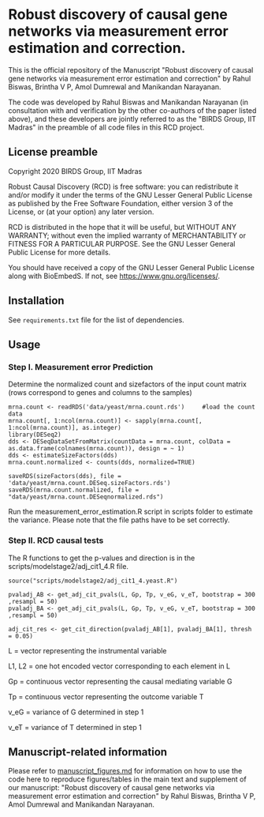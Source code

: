 # Robust discovery of causal gene networks via measurement error estimation and correction.

This is the official repository of the Manuscript "Robust discovery of causal gene networks via measurement
error estimation and correction" by Rahul Biswas, Brintha V P, Amol Dumrewal and Manikandan Narayanan. 

The code was developed by Rahul Biswas and Manikandan Narayanan (in consultation with and verification by the other co-authors of the paper listed above), and these developers are jointly referred to as the "BIRDS Group, IIT Madras" in the preamble of all code files in this RCD project.  


## License preamble 

Copyright 2020 BIRDS Group, IIT Madras

Robust Causal Discovery (RCD) is free software: you can redistribute it and/or modify it under the terms of the GNU Lesser General Public License as published by the Free Software Foundation, either version 3 of the License, or (at your option) any later version.

RCD is distributed in the hope that it will be useful,
but WITHOUT ANY WARRANTY; without even the implied warranty of
MERCHANTABILITY or FITNESS FOR A PARTICULAR PURPOSE.  See the
GNU Lesser General Public License for more details.

You should have received a copy of the GNU Lesser General Public License along with BioEmbedS.  If not, see <https://www.gnu.org/licenses/>.

## Installation

See ```requirements.txt``` file for the list of dependencies.

## Usage

### Step I. Measurement error Prediction

Determine the normalized count and sizefactors of the input count matrix (rows correspond to genes and columns to the samples)

```
mrna.count <- readRDS('data/yeast/mrna.count.rds')     #load the count data
mrna.count[, 1:ncol(mrna.count)] <- sapply(mrna.count[, 1:ncol(mrna.count)], as.integer)
library(DESeq2)
dds <- DESeqDataSetFromMatrix(countData = mrna.count, colData = as.data.frame(colnames(mrna.count)), design = ~ 1)
dds <- estimateSizeFactors(dds)
mrna.count.normalized <- counts(dds, normalized=TRUE)
  
saveRDS(sizeFactors(dds), file = 'data/yeast/mrna.count.DESeq.sizeFactors.rds')
saveRDS(mrna.count.normalized, file = "data/yeast/mrna.count.DESeqnormalized.rds")
```

Run the measurement_error_estimation.R script in scripts folder to estimate the variance. Please note that the file paths have to be set correctly.

### Step II. RCD causal tests

The R functions to get the p-values and direction is in the scripts/modelstage2/adj_cit1_4.R file.
```
source("scripts/modelstage2/adj_cit1_4.yeast.R")

pvaladj_AB <- get_adj_cit_pvals(L, Gp, Tp, v_eG, v_eT, bootstrap = 300 ,resampl = 50)
pvaladj_BA <- get_adj_cit_pvals(L, Gp, Tp, v_eG, v_eT, bootstrap = 300 ,resampl = 50)
  
adj_cit_res <- get_cit_direction(pvaladj_AB[1], pvaladj_BA[1], thresh = 0.05)
```

L = vector representing the instrumental variable
&nbsp;

L1, L2 = one hot encoded vector corresponding to each element in L
&nbsp;

Gp  = continuous vector representing the causal mediating variable G
&nbsp;

Tp  = continuous vector representing the outcome variable T
&nbsp;

v_eG = variance of G determined in step 1
&nbsp;

v_eT = variance of T determined in step 1

## Manuscript-related information
Please refer to [manuscript_figures.md](manuscript_figures.md) for information on how to use the code here to reproduce figures/tables in the main text and supplement of our manuscript: "Robust discovery of causal gene networks via measurement error estimation and correction" by Rahul Biswas, Brintha V P, Amol Dumrewal and Manikandan Narayanan.  
